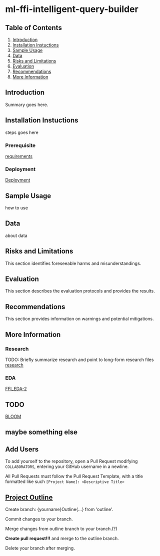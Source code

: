 # ml-ffi-intelligent-query-builder

## Table of Contents
1. [Introduction](#introduction)
2. [Installation Instuctions](#installation-instuctions)
3. [Sample Usage](#sample-usage)
4. [Data](#data)
5. [Risks and Limitations](#risks-and-limitations)
6. [Evaluation](#evaluation)
7. [Recommendations](#recommendations)
8. [More Information](#more-information)


## Introduction
Summary goes here.
## Installation Instuctions
steps goes here
### Prerequisite
[requirements](requirements.txt)
### Deployment
[Deployment](src/Deployment.ipynb)
## Sample Usage
how to use
## Data
about data
## Risks and Limitations
This section identifies foreseeable harms and misunderstandings.
## Evaluation
This section describes the evaluation protocols and provides the results.
## Recommendations
This section provides information on warnings and potential mitigations.
## More Information
### Research
TODO: Briefly summarize research and point to long-form research files
[research](project-research/research.md)
### EDA
[FFI_EDA-2](src/FFI_EDA-2.ipynb)

## TODO
[BLOOM](https://huggingface.co/bigscience/bloom)

## maybe something else

## Add Users

To add yourself to the repository, open a Pull Request modifying `COLLABORATORS`, entering your GitHub username in a newline.

All Pull Requests must follow the Pull Request Template, with a title formatted like such `[Project Name]: <Descriptive Title>`

## [Project Outline](./project-structure/project-document.md)

Create branch: {yourname}Outline{...} from 'outline'.

Commit changes to your branch.

Merge changes from outline branch to your branch.(?)

**Create pull request!!!** and merge to the outline branch.

Delete your branch after merging. 
